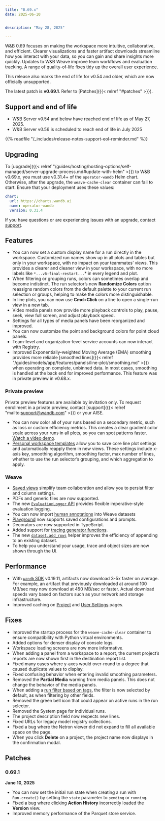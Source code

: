 ```yaml
---
title: "0.69.x"
date: 2025-06-10


description: "May 28, 2025"

---
```


W&B 0.69 focuses on making the workspace more intuitive, collaborative, and efficient. Clearer visualizations and faster artifact downloads streamline how you interact with your data, so you can gain and share insights more quickly. Updates to W&B Weave improve team workflows and evaluation tracking. A range of quality-of-life fixes tidy up the overall user experience.

This release also marks the end of life for v0.54 and older, which are now officially unsupported.


The latest patch is **v0.69.1**.<!--more--> Refer to [Patches]({{< relref "#patches" >}}).

## Support and end of life
<ul>
  <li>W&B Server v0.54 and below have reached end of life as of May 27, 2025.</li>
  <li>W&B Server v0.56 is scheduled to reach end of life in July 2025</li>
</ul><!-- Fix the admonition showing up as a child of the second item -->

{{% readfile "/_includes/release-notes-support-eol-reminder.md" %}}

## Upgrading
To [upgrade]({{< relref "/guides/hosting/hosting-options/self-managed/server-upgrade-process.md#update-with-helm" >}}) to W&B v0.69.x, you must use v0.31.4+ of the `operator-wandb` Helm chart. Otherwise, after the upgrade, the `weave-cache-clear` container can fail to start. Ensure that your deployment uses these values:

```yaml
chart:
  url: https://charts.wandb.ai
  name: operator-wandb
  version: 0.31.4
```

If you have questions or are experiencing issues with an upgrade, contact [support](mailto:support@wandb.com).

## Features
- You can now set a custom display name for a run directly in the workspace. Customized run names show up in all plots and tables but only in your workspace, with no impact on your teammates’ views. This provides a clearer and cleaner view in your workspace, with no more labels like `*...v6-final-restart...`* in every legend and plot.
- When filtering or grouping runs, colors can sometimes overlap and become indistinct. The run selector’s new **Randomize Colors** option reassigns random colors from the default palette to your current run selection or groups, helping to make the colors more distinguishable.
- In line plots, you can now use **Cmd+Click** on a line to open a single-run view in a new tab.
- Video media panels now provide more playback controls to play, pause, seek, view full screen, and adjust playback speed.
- Settings for all types of media panels have been reorganized and improved.
- You can now customize the point and background colors for point cloud panels.
- Team-level and organization-level service accounts can now interact with Registry.
- Improved Exponentially-weighted Moving Average (EMA) smoothing provides more reliable [smoothed lines]({{< relref "/guides/models/app/features/panels/line-plot/smoothing.md" >}}) when operating on complete, unbinned data. In most cases, smoothing is handled at the back end for improved performance. This feature was in private preview in v0.68.x.

### Private preview
Private preview features are available by invitation only. To request enrollment in a private preview, contact [support]({{< relref "mailto:support@wandb.com" >}}) or your AISE.

- You can now color all of your runs based on a secondary metric, such as loss or custom efficiency metrics. This creates a clear gradient color scale across your runs in all plots, so you can spot patterns faster. [Watch a video demo](https://www.loom.com/share/c6ed484899324de991ef7147fd73785d).
- [Personal workspace templates](/guides/track/workspaces/#workspace-templates)<!-- TODO change to a relref after workspace templates docs merge --> allow you to save core line plot settings and automatically reapply them in new views. These settings include x-axis key, smoothing algorithm, smoothing factor, max number of lines, whether to use the run selector’s grouping, and which aggregation to apply.

### Weave
- [Saved views](https://weave-docs.wandb.ai/guides/tools/saved-views/) simplify team collaboration and allow you to persist filter and column settings.
- PDFs and generic files are now supported.
- The new [`EvaluationLogger` API](https://weave-docs.wandb.ai/guides/evaluation/evaluation_logger) provides flexible imperative-style evaluation logging.
- You can now import [human annotations](https://weave-docs.wandb.ai/guides/tracking/feedback#add-human-annotations) into Weave datasets
- [Playground](https://weave-docs.wandb.ai/guides/tools/playground/) now supports saved configurations and prompts.
- Decorators are now supported in TypeScript.
- Added support for [tracing generator functions](https://weave-docs.wandb.ai/guides/tracking/tracing#trace-sync--async-generator-functions).
- The new [`dataset.add_rows`](https://weave-docs.wandb.ai/reference/python-sdk/weave/#method-add_rows) helper improves the efficiency of appending to an existing dataset.
- To help you understand your usage, trace and object sizes are now shown through the UI.

## Performance
- With [`wandb` SDK](/quickstart/#install-the-wandb-library-and-log-in) v0.19.11, artifacts now download 3-5x faster on average. For example, an artifact that previously downloaded at around 100 MB/sec may now download at 450 MB/sec or faster. Actual download speeds vary based on factors such as your network and storage infrastructure.
- Improved caching on [Project](/guides/track/project-page/) and [User Settings](/guides/models/app/settings-page/user-settings/) pages.

## Fixes
- Improved the startup process for the `weave-cache-clear` container to ensure compatibility with Python virtual environments.
- Added options for denser display of console logs.
- Workspace loading screens are now more informative.
- When adding a panel from a workspace to a report, the current project’s reports are now shown first in the destination report list.
- Fixed many cases where y-axes would over-round to a degree that caused duplicate values to display.
- Fixed confusing behavior when entering invalid smoothing parameters.
- Removed the **Partial Media** warning from media panels. This does not change the behavior of the media panels.
- When adding a [run filter based on tags](/guides/runs/filter-runs/#filter-runs-with-tags), the filter is now selected by default, as when filtering by other fields.
- Removed the green bell icon that could appear on active runs in the run selector.
- Removed the System page for individual runs.
- The project description field now respects new lines.
- Fixed URLs for legacy model registry collections.
- Fixed a bug where the Netron viewer did not expand to fill all available space on the page.
- When you click **Delete** on a project, the project name now displays in the confirmation modal.

## Patches
### 0.69.1
**June 10, 2025**


- You can now set the initial run state when creating a run with `Run.create()` by setting the `state` parameter to `pending` or `running`.
- Fixed a bug where clicking **Action History** incorrectly loaded the **Version** view.
- Improved memory performance of the Parquet store service.
